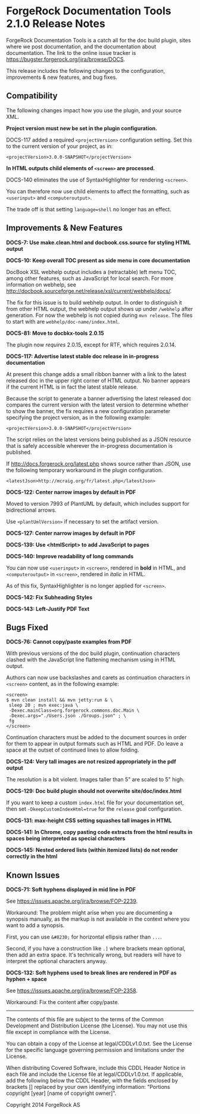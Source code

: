# ForgeRock Documentation Tools 2.1.0 Release Notes

ForgeRock Documentation Tools is a catch all for the doc build plugin,
sites where we post documentation, and the documentation about
documentation. The link to the online issue tracker is
<https://bugster.forgerock.org/jira/browse/DOCS>.

This release includes the following changes to the configuration,
improvements & new features, and bug fixes.

## Compatibility

The following changes impact how you use the plugin, and your source XML.

**Project version must new be set in the plugin configuration.**

DOCS-117 added a required `<projectVersion>` configuration setting.
Set this to the current version of your project, as in:

    <projectVersion>3.0.0-SNAPSHOT</projectVersion>

**In HTML outputs child elements of `<screen>` are processed.**

DOCS-140 eliminates the use of SyntaxHighlighter for rendering `<screen>`.

You can therefore now use child elements to affect the formatting,
such as `<userinput>` and `<computeroutput>`.

The trade off is that setting `language=shell` no longer has an effect.


## Improvements & New Features

**DOCS-7: Use make.clean.html and docbook.css.source for styling HTML output**

**DOCS-10: Keep overall TOC present as side menu in core documentation**

DocBook XSL webhelp output includes a (retractable) left menu TOC,
among other features, such as JavaScript for local search.
For more information on webhelp,
see <http://docbook.sourceforge.net/release/xsl/current/webhelp/docs/>.

The fix for this issue is to build webhelp output.
In order to distinguish it from other HTML output,
the webhelp output shows up under `/webhelp` after generation.
For now the webhelp is not copied during `mvn release`.
The files to start with are `webhelp/doc-name/index.html`.

**DOCS-81: Move to docbkx-tools 2.0.15**

The plugin now _requires_ 2.0.15, except for RTF, which requires 2.0.14.

**DOCS-117: Advertise latest stable doc release in in-progress documentation**

At present this change adds a small ribbon banner
with a link to the latest released doc in the upper right corner of HTML output.
No banner appears if the current HTML is in fact the latest stable release.

Because the script to generate a banner advertising the latest released doc
compares the current version with the latest version
to determine whether to show the banner,
the fix requires a new configuration parameter specifying the project version,
as in the following example:

    <projectVersion>3.0.0-SNAPSHOT</projectVersion>

The script relies on the latest versions being published as a JSON resource
that is safely accessible wherever the in-progress documentation is published.

If <http://docs.forgerock.org/latest.php> shows source rather than JSON,
use the following temporary workaround in the plugin configuration.

    <latestJson>http://mcraig.org/fr/latest.php</latestJson>

**DOCS-122: Center narrow images by default in PDF**

Moved to version 7993 of PlantUML by default,
which includes support for bidirectional arrows.

Use `<plantUmlVersion>` if necessary to set the artifact version.

**DOCS-127: Center narrow images by default in PDF**

**DOCS-139: Use &lt;htmlScript&gt; to add JavaScript to pages**

**DOCS-140: Improve readability of long commands**

You can now use `<userinput>` in `<screen>`, rendered in **bold** in HTML,
and `<computeroutput>` in `<screen>`, rendered in _italic_ in HTML.

As of this fix, SyntaxHighlighter is no longer applied for `<screen>`.

**DOCS-142: Fix Subheading Styles**

**DOCS-143: Left-Justify PDF Text**


## Bugs Fixed

**DOCS-76: Cannot copy/paste examples from PDF**

With previous versions of the doc build plugin, continuation characters clashed
with the JavaScript line flattening mechanism using in HTML output.

Authors can now use backslashes and carets as continuation characters
in `<screen>` content, as in the following example:

    <screen>
    $ mvn clean install && mvn jetty:run & \
     sleep 20 ; mvn exec:java \
     -Dexec.mainClass=org.forgerock.commons.doc.Main \
     -Dexec.args="./Users.json ./Groups.json" ; \
     fg
    </screen>

Continuation characters must be added to the document sources
in order for them to appear in output formats such as HTML and PDF.
Do leave a space at the outset of continued lines to allow folding.

**DOCS-124: Very tall images are not resized appropriately in the pdf output**

The resolution is a bit violent. Images taller than 5" are scaled to 5" high.

**DOCS-129: Doc build plugin should not overwrite site/doc/index.html**

If you want to keep a custom `index.html` file for your documentation set,
then set `-DkeepCustomIndexHtml=true` for the `release` goal configuration.

**DOCS-131: max-height CSS setting squashes tall images in HTML**

**DOCS-141: In Chrome, copy pasting code extracts from the html results in spaces being interpreted as special characters**

**DOCS-145: Nested ordered lists (within itemized lists) do not render correctly in the html**


## Known Issues

**DOCS-71: Soft hyphens displayed in mid line in PDF**

See <https://issues.apache.org/jira/browse/FOP-2239>.

Workaround: The problem might arise when you are documenting a synopsis
manually, as the markup is not available in the context where you want
to add a synopsis.

First, you can use `&#8230;` for horizontal ellipsis rather than `...`.

Second, if you have a construction like `.]` where brackets mean
optional, then add an extra space. It's technically wrong, but readers
will have to interpret the optional characters anyway.

**DOCS-132: Soft hyphens used to break lines are rendered in PDF as hyphen + space**

See <https://issues.apache.org/jira/browse/FOP-2358>.

Workaround: Fix the content after copy/paste.


* * *

The contents of this file are subject to the terms of the Common Development and
Distribution License (the License). You may not use this file except in compliance with the
License.

You can obtain a copy of the License at legal/CDDLv1.0.txt. See the License for the
specific language governing permission and limitations under the License.

When distributing Covered Software, include this CDDL Header Notice in each file and include
the License file at legal/CDDLv1.0.txt. If applicable, add the following below the CDDL
Header, with the fields enclosed by brackets [] replaced by your own identifying
information: "Portions copyright [year] [name of copyright owner]".

Copyright 2014 ForgeRock AS
